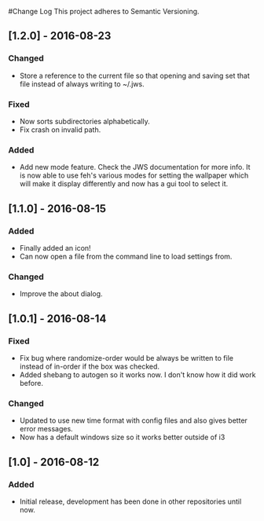 #Change Log
This project adheres to Semantic Versioning.

## [1.2.0] - 2016-08-23
### Changed
- Store a reference to the current file so that opening and saving set that file
instead of always writing to ~/.jws.

### Fixed
- Now sorts subdirectories alphabetically.
- Fix crash on invalid path.

### Added
- Add new mode feature. Check the JWS documentation for more info. It is now
able to use feh's various modes for setting the wallpaper which will make it
display differently and now has a gui tool to select it.

## [1.1.0] - 2016-08-15
### Added
- Finally added an icon!
- Can now open a file from the command line to load settings from.

### Changed
- Improve the about dialog.

## [1.0.1] - 2016-08-14
### Fixed
- Fix bug where randomize-order would be always be written to file instead of
in-order if the box was checked.
- Added shebang to autogen so it works now. I don't know how it did work
before.

### Changed
- Updated to use new time format with config files and also gives better
error messages.
- Now has a default windows size so it works better outside of i3

## [1.0] - 2016-08-12
### Added
- Initial release, development has been done in other repositories until now.
